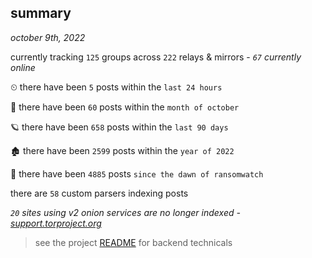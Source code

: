 
## summary
_october 9th, 2022_

currently tracking `125` groups across `222` relays & mirrors - _`67` currently online_

⏲ there have been `5` posts within the `last 24 hours`

🦈 there have been `60` posts within the `month of october`

🪐 there have been `658` posts within the `last 90 days`

🏚 there have been `2599` posts within the `year of 2022`

🦕 there have been `4885` posts `since the dawn of ransomwatch`

there are `58` custom parsers indexing posts

_`20` sites using v2 onion services are no longer indexed - [support.torproject.org](https://support.torproject.org/onionservices/v2-deprecation/)_

> see the project [README](https://github.com/joshhighet/ransomwatch#ransomwatch--) for backend technicals
